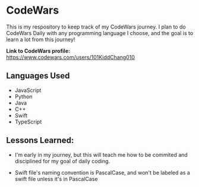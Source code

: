 # CodeWars
This is my respository to keep track of my CodeWars journey. I plan to do CodeWars Daily with any 
programming language I choose, and the goal is to learn a lot from this journey!

**Link to CodeWars profile:** https://www.codewars.com/users/101KiddChang010



## Languages Used
* JavaScript
* Python
* Java
* C++
* Swift
* TypeScript

## Lessons Learned:

* I'm early in my journey, but this will teach me how to be commited and disciplined for my goal of daily 
coding.

* Swift file's naming convention is PascalCase, and won't be labeled as a swift file unless it's in PascalCase
